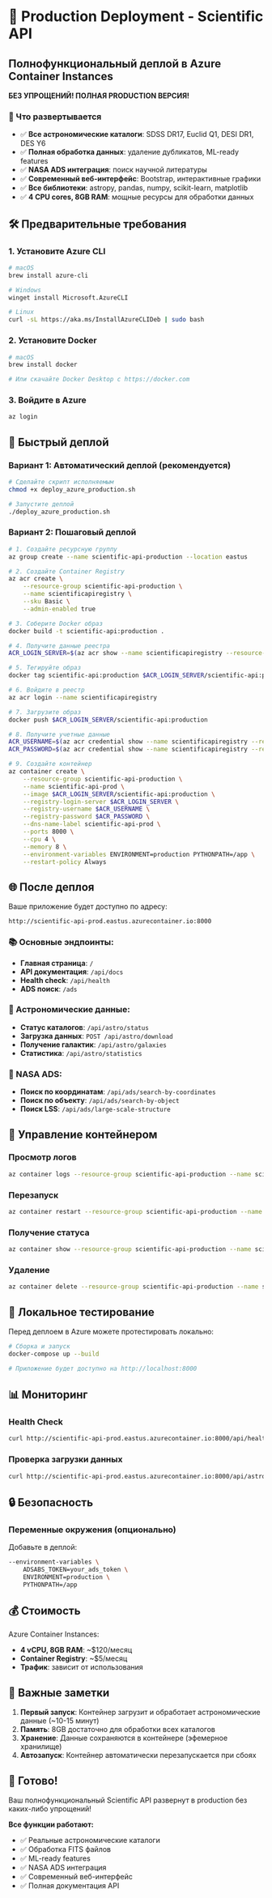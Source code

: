 # 🚀 Production Deployment - Scientific API

## Полнофункциональный деплой в Azure Container Instances

**БЕЗ УПРОЩЕНИЙ! ПОЛНАЯ PRODUCTION ВЕРСИЯ!**

### 🎯 Что развертывается

- ✅ **Все астрономические каталоги**: SDSS DR17, Euclid Q1, DESI DR1, DES Y6
- ✅ **Полная обработка данных**: удаление дубликатов, ML-ready features
- ✅ **NASA ADS интеграция**: поиск научной литературы
- ✅ **Современный веб-интерфейс**: Bootstrap, интерактивные графики
- ✅ **Все библиотеки**: astropy, pandas, numpy, scikit-learn, matplotlib
- ✅ **4 CPU cores, 8GB RAM**: мощные ресурсы для обработки данных

## 🛠️ Предварительные требования

### 1. Установите Azure CLI
```bash
# macOS
brew install azure-cli

# Windows
winget install Microsoft.AzureCLI

# Linux
curl -sL https://aka.ms/InstallAzureCLIDeb | sudo bash
```

### 2. Установите Docker
```bash
# macOS
brew install docker

# Или скачайте Docker Desktop с https://docker.com
```

### 3. Войдите в Azure
```bash
az login
```

## 🚀 Быстрый деплой

### Вариант 1: Автоматический деплой (рекомендуется)

```bash
# Сделайте скрипт исполняемым
chmod +x deploy_azure_production.sh

# Запустите деплой
./deploy_azure_production.sh
```

### Вариант 2: Пошаговый деплой

```bash
# 1. Создайте ресурсную группу
az group create --name scientific-api-production --location eastus

# 2. Создайте Container Registry
az acr create \
    --resource-group scientific-api-production \
    --name scientificapiregistry \
    --sku Basic \
    --admin-enabled true

# 3. Соберите Docker образ
docker build -t scientific-api:production .

# 4. Получите данные реестра
ACR_LOGIN_SERVER=$(az acr show --name scientificapiregistry --resource-group scientific-api-production --query "loginServer" --output tsv)

# 5. Тегируйте образ
docker tag scientific-api:production $ACR_LOGIN_SERVER/scientific-api:production

# 6. Войдите в реестр
az acr login --name scientificapiregistry

# 7. Загрузите образ
docker push $ACR_LOGIN_SERVER/scientific-api:production

# 8. Получите учетные данные
ACR_USERNAME=$(az acr credential show --name scientificapiregistry --resource-group scientific-api-production --query "username" --output tsv)
ACR_PASSWORD=$(az acr credential show --name scientificapiregistry --resource-group scientific-api-production --query "passwords[0].value" --output tsv)

# 9. Создайте контейнер
az container create \
    --resource-group scientific-api-production \
    --name scientific-api-prod \
    --image $ACR_LOGIN_SERVER/scientific-api:production \
    --registry-login-server $ACR_LOGIN_SERVER \
    --registry-username $ACR_USERNAME \
    --registry-password $ACR_PASSWORD \
    --dns-name-label scientific-api-prod \
    --ports 8000 \
    --cpu 4 \
    --memory 8 \
    --environment-variables ENVIRONMENT=production PYTHONPATH=/app \
    --restart-policy Always
```

## 🌐 После деплоя

Ваше приложение будет доступно по адресу:
```
http://scientific-api-prod.eastus.azurecontainer.io:8000
```

### 📚 Основные эндпоинты:

- **Главная страница**: `/`
- **API документация**: `/api/docs`
- **Health check**: `/api/health`
- **ADS поиск**: `/ads`

### 🔧 Астрономические данные:

- **Статус каталогов**: `/api/astro/status`
- **Загрузка данных**: `POST /api/astro/download`
- **Получение галактик**: `/api/astro/galaxies`
- **Статистика**: `/api/astro/statistics`

### 📖 NASA ADS:

- **Поиск по координатам**: `/api/ads/search-by-coordinates`
- **Поиск по объекту**: `/api/ads/search-by-object`
- **Поиск LSS**: `/api/ads/large-scale-structure`

## 🔧 Управление контейнером

### Просмотр логов
```bash
az container logs --resource-group scientific-api-production --name scientific-api-prod
```

### Перезапуск
```bash
az container restart --resource-group scientific-api-production --name scientific-api-prod
```

### Получение статуса
```bash
az container show --resource-group scientific-api-production --name scientific-api-prod
```

### Удаление
```bash
az container delete --resource-group scientific-api-production --name scientific-api-prod --yes
```

## 🧪 Локальное тестирование

Перед деплоем в Azure можете протестировать локально:

```bash
# Сборка и запуск
docker-compose up --build

# Приложение будет доступно на http://localhost:8000
```

## 📊 Мониторинг

### Health Check
```bash
curl http://scientific-api-prod.eastus.azurecontainer.io:8000/api/health
```

### Проверка загрузки данных
```bash
curl http://scientific-api-prod.eastus.azurecontainer.io:8000/api/astro/status
```

## 🔒 Безопасность

### Переменные окружения (опционально)
Добавьте в деплой:
```bash
--environment-variables \
    ADSABS_TOKEN=your_ads_token \
    ENVIRONMENT=production \
    PYTHONPATH=/app
```

## 💰 Стоимость

Azure Container Instances:
- **4 vCPU, 8GB RAM**: ~$120/месяц
- **Container Registry**: ~$5/месяц
- **Трафик**: зависит от использования

## 🚨 Важные заметки

1. **Первый запуск**: Контейнер загрузит и обработает астрономические данные (~10-15 минут)
2. **Память**: 8GB достаточно для обработки всех каталогов
3. **Хранение**: Данные сохраняются в контейнере (эфемерное хранилище)
4. **Автозапуск**: Контейнер автоматически перезапускается при сбоях

## 🎉 Готово!

Ваш полнофункциональный Scientific API развернут в production без каких-либо упрощений!

**Все функции работают:**
- ✅ Реальные астрономические каталоги
- ✅ Обработка FITS файлов
- ✅ ML-ready features
- ✅ NASA ADS интеграция
- ✅ Современный веб-интерфейс
- ✅ Полная документация API 